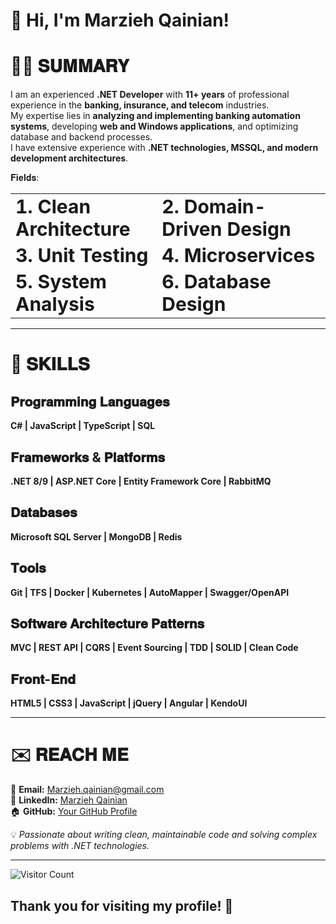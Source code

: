 # 👋 Hi, I'm Marzieh Qainian!
# 👨‍💻 𝐒𝐔𝐌𝐌𝐀𝐑𝐘  
I am an experienced **.NET Developer** with **11+ years** of professional experience in the **banking, insurance, and telecom** industries.  
My expertise lies in **analyzing and implementing banking automation systems**, developing **web and Windows applications**, and optimizing database and backend processes.  
I have extensive experience with **.NET technologies, MSSQL, and modern development architectures**.  

𝐅𝐢𝐞𝐥𝐝𝐬:  

<table border="0">
 <tr>
    <td><b style="font-size:30px">1. Clean Architecture</b></td>
    <td><b style="font-size:30px">2. Domain-Driven Design</b></td>
 </tr>
 <tr>
    <td><b style="font-size:30px">3. Unit Testing</b></td>
    <td><b style="font-size:30px">4. Microservices</b></td>
 </tr>
  <tr>
    <td><b style="font-size:30px">5. System Analysis</b></td>
    <td><b style="font-size:30px">6. Database Design</b></td>
 </tr>
</table>  

---

# 💪 𝐒𝐊𝐈𝐋𝐋𝐒  

## 𝐏𝐫𝐨𝐠𝐫𝐚𝐦𝐦𝐢𝐧𝐠 𝐋𝐚𝐧𝐠𝐮𝐚𝐠𝐞𝐬  
**C# | JavaScript | TypeScript | SQL**  

## 𝐅𝐫𝐚𝐦𝐞𝐰𝐨𝐫𝐤𝐬 & 𝐏𝐥𝐚𝐭𝐟𝐨𝐫𝐦𝐬  
**.NET 8/9 | ASP.NET Core | Entity Framework Core | RabbitMQ**  

## 𝐃𝐚𝐭𝐚𝐛𝐚𝐬𝐞𝐬  
**Microsoft SQL Server | MongoDB | Redis**  

## 𝐓𝐨𝐨𝐥𝐬  
**Git | TFS | Docker | Kubernetes | AutoMapper | Swagger/OpenAPI**  

## 𝐒𝐨𝐟𝐭𝐰𝐚𝐫𝐞 𝐀𝐫𝐜𝐡𝐢𝐭𝐞𝐜𝐭𝐮𝐫𝐞 𝐏𝐚𝐭𝐭𝐞𝐫𝐧𝐬  
**MVC | REST API | CQRS | Event Sourcing | TDD | SOLID | Clean Code**  

## 𝐅𝐫𝐨𝐧𝐭-𝐄𝐧𝐝  
**HTML5 | CSS3 | JavaScript | jQuery | Angular | KendoUI**  

---

# ✉️ 𝐑𝐄𝐀𝐂𝐇 𝐌𝐄  
📧 **Email:** [Marzieh.qainian@gmail.com](mailto:Marzieh.qainian@gmail.com)  
🔗 **LinkedIn:** [Marzieh Qainian](https://www.linkedin.com/in/marzieh-qainian)  
🏠 **GitHub:** [Your GitHub Profile](https://github.com/your-github-username)  



💡 *Passionate about writing clean, maintainable code and solving complex problems with .NET technologies.*  

---

![Visitor Count](https://profile-counter.glitch.me/marzieh-qainian/count.svg)  

## **Thank you for visiting my profile! 🚀**  

